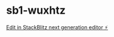 # sb1-wuxhtz

[Edit in StackBlitz next generation editor ⚡️](https://stackblitz.com/~/github.com/UbuntuSoft/sb1-wuxhtz)